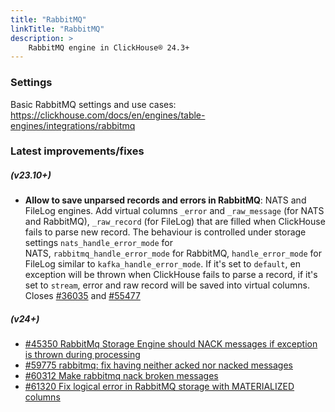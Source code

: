 ```yaml
---
title: "RabbitMQ"
linkTitle: "RabbitMQ"
description: >
    RabbitMQ engine in ClickHouse® 24.3+
---
```


### Settings

Basic RabbitMQ settings and use cases: https://clickhouse.com/docs/en/engines/table-engines/integrations/rabbitmq

### Latest improvements/fixes

##### (v23.10+)

- **Allow to save unparsed records and errors in RabbitMQ**:
NATS and FileLog engines. Add virtual columns `_error` and `_raw_message` (for NATS and RabbitMQ), `_raw_record` (for FileLog) that are filled when ClickHouse fails to parse new record.
The behaviour is controlled under storage settings `nats_handle_error_mode` for NATS, `rabbitmq_handle_error_mode` for RabbitMQ, `handle_error_mode` for FileLog similar to `kafka_handle_error_mode`.
If it's set to `default`, en exception will be thrown when ClickHouse fails to parse a record, if it's set to `stream`, error and raw record will be saved into virtual columns.
Closes [#36035](https://github.com/ClickHouse/ClickHouse/issues/36035) and [#55477](https://github.com/ClickHouse/ClickHouse/pull/55477)


##### (v24+)

- [#45350 RabbitMq Storage Engine should NACK messages if exception is thrown during processing](https://github.com/ClickHouse/ClickHouse/issues/45350)
- [#59775 rabbitmq: fix having neither acked nor nacked messages](https://github.com/ClickHouse/ClickHouse/pull/59775)
- [#60312 Make rabbitmq nack broken messages](https://github.com/ClickHouse/ClickHouse/pull/60312)
- [#61320 Fix logical error in RabbitMQ storage with MATERIALIZED columns](https://github.com/ClickHouse/ClickHouse/pull/61320)
